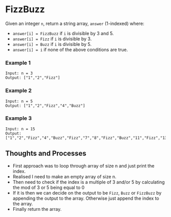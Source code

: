 # FizzBuzz

Given an integer `n`, return a string array, `answer` (1-indexed) where:

- `answer[i] = FizzBuzz` if `i` is divisible by 3 and 5.
- `answer[i] = Fizz` if `i` is divisible by 3.
- `answer[i] = Buzz` if `i` is divisible by 5.
- `answer[i] = i` if none of the above conditions are true.

### **Example 1**

```
Input: n = 3
Output: ["1","2","Fizz"]
```

### **Example 2**

```
Input: n = 5
Output: ["1","2","Fizz","4","Buzz"]
```

### **Example 3**

```
Input: n = 15
Output: ["1","2","Fizz","4","Buzz","Fizz","7","8","Fizz","Buzz","11","Fizz","13","14","FizzBuzz"]
```

## Thoughts and Processes
- First approach was to loop through array of size n and just print the index.
- Realised I need to make an empty array of size n.
- Then need to check if the index is a multiple of 3 and/or 5 by calculating the mod of 3 or 5 being equal to 0
- If it is then we can decide on the output to be `Fizz`, `Buzz` or `FizzBuzz` by appending the output to the array. Otherwise just append the index to the array.
- Finally return the array.
